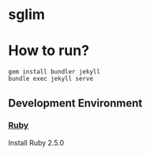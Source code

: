# sglim

# How to run?

    gem install bundler jekyll
    bundle exec jekyll serve

## Development Environment

### [Ruby](https://ruby-lang.org)

Install Ruby 2.5.0
